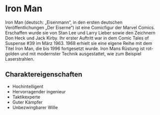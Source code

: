 # Iron Man

Iron Man (deutsch: „Eisenmann“, in den ersten deutschen Veröffentlichungen „Der Eiserne“) ist eine Comicfigur der Marvel Comics. Erschaffen wurde sie von Stan Lee und Larry Lieber sowie den Zeichnern Don Heck und Jack Kirby. Ihr erster Auftritt war in dem Comic Tales of Suspense #39 im März 1963. 1968 erhielt sie eine eigene Reihe mit dem Titel Iron Man, die bis 1996 fortgesetzt wurde. Iron Mans Rüstung ist rot-golden und mit modernster Technik ausgestattet, wie zum Beispiel Laserstrahlen. 

## Charaktereigenschaften
* Hochintelligent
* Hervorragender ingenieur
* Taktikexperte
* Guter Kämpfer
* Unbezwingbarer Wille

